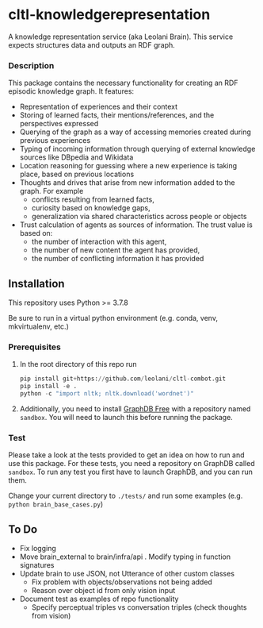 # cltl-knowledgerepresentation

A knowledge representation service (aka Leolani Brain). This service expects structures data and outputs an RDF graph.

### Description

This package contains the necessary functionality for creating an RDF episodic knowledge graph. It features:

- Representation of experiences and their context
- Storing of learned facts, their mentions/references, and the perspectives expressed
- Querying of the graph as a way of accessing memories created during previous experiences
- Typing of incoming information through querying of external knowledge sources like DBpedia and Wikidata
- Location reasoning for guessing where a new experience is taking place, based on previous locations
- Thoughts and drives that arise from new information added to the graph. For example
    - conflicts resulting from learned facts,
    - curiosity based on knowledge gaps,
    - generalization via shared characteristics across people or objects
- Trust calculation of agents as sources of information. The trust value is based on:
    - the number of interaction with this agent,
    - the number of new content the agent has provided,
    - the number of conflicting information it has provided

## Installation

This repository uses Python >= 3.7.8

Be sure to run in a virtual python environment (e.g. conda, venv, mkvirtualenv, etc.)
### Prerequisites

1. In the root directory of this repo run

    ```python
    pip install git+https://github.com/leolani/cltl-combot.git
    pip install -e .
    python -c "import nltk; nltk.download('wordnet')"
    ```

2. Additionally, you need to install [GraphDB Free](http://graphdb.ontotext.com/) with a repository named `sandbox`. You
will need to launch this before running the package.

### Test

Please take a look at the tests provided to get an idea on how to run and use this package. For these tests, you need a
repository on GraphDB called `sandbox`. To run any test you first have to launch GraphDB, and you can run them.

Change your current directory to `./tests/` and run some examples (e.g. `python brain_base_cases.py`)

## To Do

- Fix logging
- Move brain_external to brain/infra/api . Modify typing in function signatures
- Update brain to use JSON, not Utterance of other custom classes
    - Fix problem with objects/observations not being added
    - Reason over object id from only vision input
- Document test as examples of repo functionality
    - Specify perceptual triples vs conversation triples (check thoughts from vision)